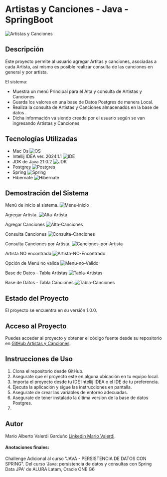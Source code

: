 # Artistas y Canciones - Java - SpringBoot

![Artistas y Canciones](pantallas/Artistas%20y%20Canciones.png)


## Descripción

Este proyecto permite al usuario agregar Artitas y canciones, asociadas a cada Artista, así mismo es posible  realizar consulta de las canciones en general y por artista. 

El sistema:
- Muestra un menú Principal para el Alta y consulta de Artistas y Canciones 
- Guarda los valores en una base de Datos Postgres de manera Local.
- Realiza la consulta de Artistas y Canciones almacenados en la base de datos .
- Dicha información va siendo creada por el usuario según se van ingresando Artistas y Canciones

## Tecnologías Utilizadas

- Mac Os ![OS](https://img.shields.io/badge/mac%20os-000000?style=for-the-badge&logo=apple&logoColor=white)
- Intellij IDEA ver. 2024.1.1 ![IDE](https://img.shields.io/badge/IntelliJ_IDEA-000000.svg?style=for-the-badge&logo=intellij-idea&logoColor=white)
- JDK de Java 21.0.2 ![JDK](https://img.shields.io/badge/Java-ED8B00?style=for-the-badge&logo=openjdk&logoColor=white)
- Postgres ![Postgres](https://img.shields.io/badge/postgres-%23316192.svg?style=for-the-badge&logo=postgresql&logoColor=white)
- Spring ![Spring](https://img.shields.io/badge/spring-%236DB33F.svg?style=for-the-badge&logo=spring&logoColor=white)
- Hibernate ![Hibernate](https://img.shields.io/badge/Hibernate-59666C?style=for-the-badge&logo=Hibernate&logoColor=white)



## Demostración del Sistema

Menú de inicio al sistema.
![Menu-inicio](pantallas/01-Menu_Inicio.png)

Agregar Artista.
![Alta-Artista](pantallas/02-Alta_Artista.png)

Agregar Canciones
![Alta-Canciones](pantallas/03-Alta_Cancion.png)

Consulta Canciones
![Consulta-Canciones](pantallas/04-Consulta_Caciones.png)

Consulta Canciones por Artista.
![Canciones-por-Artista](pantallas/05-Consulta_Canciones_X_Artista.png)

Artista NO encontrado
![Artista-NO-Encontrado](pantallas/06-Artista_No_Encontrado.png)

Opción de Menú no valida
![Menu-no-Valido](pantallas/07-Opcion_Invalida.png)

Base de Datos - Tabla Artistas
![Tabla-Artistas](pantallas/08-Tabla_Artistas.png)

Base de Datos - Tabla Canciones
![Tabla-Canciones](pantallas/09-Tabla_Canciones.png)


## Estado del Proyecto

El proyecto se encuentra en su versión 1.0.0.

## Acceso al Proyecto

Puedes acceder al proyecto y obtener el código fuente desde su repositorio en [GitHub Artistas y Canciones](https://github.com/MAValerdi/Conversor-monedas-java).

## Instrucciones de Uso

1. Clona el repositorio desde GitHub.
2. Asegurate que el proyecto este en alguna ubicación en tu equipo local.
3. Importa el proyecto desde tu IDE Intellij IDEA o el IDE de tu preferencia.
4. Ejecuta la aplicación y sigue las instrucciones en pantalla.
5. Asegurate de crear las variables de entorno adecuadas.
6. Asegurate de tener instalado la última version de la base de datos Postgres.
7. 

## Autor
Mario Alberto Valerdi Garduño
[Linkedin Mario Valerdi](https://www.linkedin.com/in/mariovalerdi).


#### Anotaciones finales:
Challenge Adicional al curso "JAVA - PERSISTENCIA DE DATOS CON SPRING".
Del curso 'Java: persistencia de datos y consultas con Spring Data JPA'
de ALURA Latam, Oracle ONE G6
